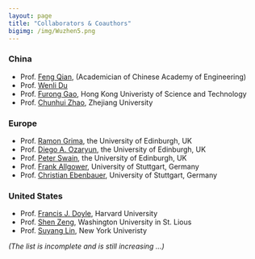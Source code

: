 ```yaml
---
layout: page
title: "Collaborators & Coauthors"
bigimg: /img/Wuzhen5.png
---
```

### China
* Prof. [Feng Qian](http://cise.ecust.edu.cn/7763/list.htm), (Academician of Chinese Academy of Engineering)
* Prof. [Wenli Du](http://cise.ecust.edu.cn/2016/1020/c7783a56928/page.htm)
* Prof. [Furong Gao](https://cbe.ust.hk/cgi-bin/facultydetails.php?people_email=kefgao), Hong Kong Univeristy of Science and Technology
* Prof. [Chunhui Zhao](http://mypage.zju.edu.cn/chhzhao), Zhejiang University

### Europe
* Prof. [Ramon Grima](http://grimagroup.bio.ed.ac.uk/ramongrima.html), the University of Edinburgh, UK
* Prof. [Diego A. Ozaryun](http://homepages.inf.ed.ac.uk/doyarzun/), the University of Edinburgh, UK
* Prof. [Peter Swain](http://swainlab.bio.ed.ac.uk), the University of Edinburgh, UK
* Prof. [Frank Allgower](https://www.ist.uni-stuttgart.de/institute/team/Allgoewer-00006/), University of Stuttgart, Germany
* Prof. [Christian Ebenbauer](https://www.ist.uni-stuttgart.de/institute/team/Ebenbauer-00002/), University of Stuttgart, Germany

### United States
* Prof. [Francis J. Doyle](https://www.seas.harvard.edu/directory/frankdoyle), Harvard University
* Prof. [Shen Zeng](https://engineering.wustl.edu/Profiles/Pages/Shen-Zeng.aspx), Washington University in St. Lious
* Prof. [Suyang Lin](https://cims.nyu.edu/~sling/), New York Univeristy

_(The list is incomplete and is still increasing ...)_
